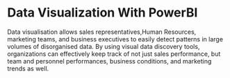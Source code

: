 # Data Visualization With PowerBI
Data visualisation allows sales representatives,Human Resources, marketing teams, and business executives to easily detect patterns in large volumes of disorganised data. By using visual data discovery tools, organizations can effectively keep track of not just sales performance, but team and personnel performances, business conditions, and marketing trends as well.


